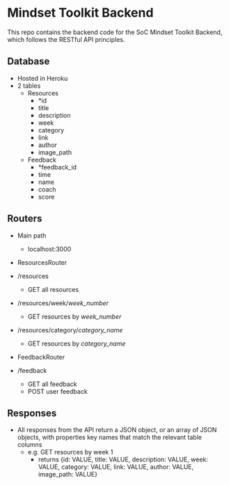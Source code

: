 # Mindset Toolkit Backend

This repo contains the backend code for the SoC Mindset Toolkit Backend, which follows the RESTful API principles.

## Database

- Hosted in Heroku
- 2 tables
    - Resources
        - *id
        - title
        - description
        - week
        - category
        - link
        - author
        - image_path
    - Feedback
        - *feedback_id
        - time
        - name
        - coach
        - score

## Routers

- Main path
    - localhost:3000

- ResourcesRouter
- /resources
    - GET all resources
- /resources/week/*week_number*
    - GET resources by *week_number*
- /resources/category/*category_name*
    - GET resources by *category_name*

- FeedbackRouter
- /feedback
    - GET all feedback
    - POST user feedback

## Responses

- All responses from the API return a JSON object, or an array of JSON objects, with properties key names that match the relevant table columns
    - e.g. GET resources by week 1
        - returns {id: VALUE, title: VALUE, description: VALUE, week: VALUE, category: VALUE, link: VALUE, author: VALUE, image_path: VALUE}

        
